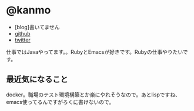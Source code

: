 # @kanmo

- [blog]書いてません
- [github](https://github.com/kanmo)
- [twitter](https://twitter.com/kanmo_ak)


仕事ではJavaやってます。。RubyとEmacsが好きです。Rubyの仕事やりたいです。

## 最近気になること
docker。職場のテスト環境構築とか楽にやれそうなので。あとlispですね、emacs使ってるんですがろくに書けないので。
